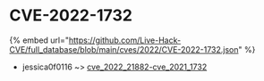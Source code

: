 # CVE-2022-1732
{% embed url="https://github.com/Live-Hack-CVE/full_database/blob/main/cves/2022/CVE-2022-1732.json" %}

* jessica0f0116 ~> [cve_2022_21882-cve_2021_1732](https://www.alice-snow.ru/2022/database/cve-2022-1732/cve_2022_21882-cve_2021_1732-jessica0f0116)